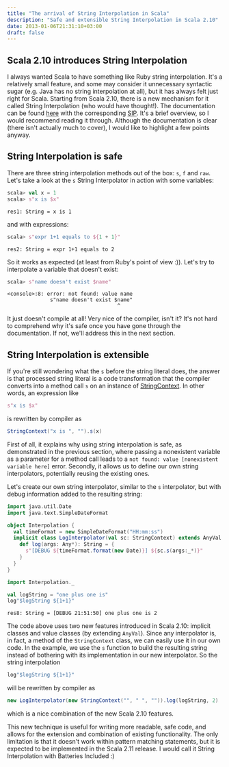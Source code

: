 ```yaml
---
title: "The arrival of String Interpolation in Scala"
description: "Safe and extensible String Interpolation in Scala 2.10"
date: 2013-01-06T21:31:10+03:00
draft: false
---
```


## Scala 2.10 introduces String Interpolation
I always wanted Scala to have something like Ruby string interpolation. It's a relatively small feature, and some may consider it unnecessary syntactic sugar (e.g. Java has no string interpolation at all), but it has always felt just right for Scala. Starting from Scala 2.10, there is a new mechanism for it called String Interpolation (who would have thought!). The documentation can be found [here](http://docs.scala-lang.org/overviews/core/string-interpolation.html) with the corresponding [SIP](http://docs.scala-lang.org/sips/pending/string-interpolation.html). It's a brief overview, so I would recommend reading it through. Although the documentation is clear (there isn't actually much to cover), I would like to highlight a few points anyway.

## String Interpolation is safe
There are three string interpolation methods out of the box: `s`, `f` and `raw`.
Let's take a look at the `s` String Interpolator in action with some variables:
```scala
scala> val x = 1
scala> s"x is $x"
```
```
res1: String = x is 1
```
and with expressions:
```scala
scala> s"expr 1+1 equals to ${1 + 1}"
```
```
res2: String = expr 1+1 equals to 2
```
So it works as expected (at least from Ruby's point of view :)). Let's try to interpolate a variable that doesn't exist:
```scala
scala> s"name doesn't exist $name"
```
```
<console>:8: error: not found: value name
              s"name doesn't exist $name"
                                    ^
```
It just doesn't compile at all! Very nice of the compiler, isn't it? It's not hard to comprehend why it's safe once you have gone through the documentation. If not, we'll address this in the next section.

## String Interpolation is extensible
If you're still wondering what the `s` before the string literal does, the answer is that processed string literal is a code transformation that the compiler converts into a method call `s` on an instance of [StringContext](http://www.scala-lang.org/archives/downloads/distrib/files/nightly/docs/library/index.html#scala.StringContext). In other words, an expression like
```scala
s"x is $x"
```
is rewritten by compiler as
```scala
StringContext("x is ", "").s(x)
```
First of all, it explains why using string interpolation is safe, as demonstrated in the previous section, where passing a nonexistent variable as a parameter for a method call leads to a `not found: value [nonexistent variable here]` error. Secondly, it allows us to define our own string interpolators, potentially reusing the existing ones.

Let's create our own string interpolator, similar to the `s` interpolator, but with debug information added to the resulting string:

```scala
import java.util.Date
import java.text.SimpleDateFormat

object Interpolation {
  val timeFormat = new SimpleDateFormat("HH:mm:ss")
  implicit class LogInterpolator(val sc: StringContext) extends AnyVal {
    def log(args: Any*): String = {
      s"[DEBUG ${timeFormat.format(new Date)}] ${sc.s(args:_*)}"
    }
  }
}

import Interpolation._

val logString = "one plus one is"
log"$logString ${1+1}"
```
```
res8: String = [DEBUG 21:51:50] one plus one is 2
```
The code above uses two new features introduced in Scala 2.10: implicit classes and value classes (by extending `AnyVal`). Since any interpolator is, in fact, a method of the `StringContext` class, we can easily use it in our own code. In the example, we use the `s` function to build the resulting string instead of bothering with its implementation in our new interpolator. So the string interpolation
```scala
log"$logString ${1+1}"
```
will be rewritten by compiler as
```scala
new LogInterpolator(new StringContext("", " ", "")).log(logString, 2)
```
which is a nice combination of the new Scala 2.10 features.

This new technique is useful for writing more readable, safe code, and allows for the extension and combination of existing functionality. The only limitation is that it doesn't work within pattern matching statements, but it is expected to be implemented in the Scala 2.11 release. I would call it String Interpolation with Batteries Included :)
